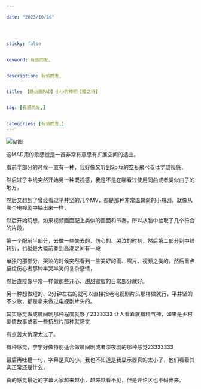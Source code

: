 ```yaml
---

date: "2023/10/16"




sticky: false


keyword: 有感而发,


description: 有感而发,


title: 【静止画MAD】小小的神明【樱之诗】


tag: [有感而发,]


categories: [有感而发,]
---
```

![贴图](https://cdn.donmai.us/sample/55/79/__hanako_blue_archive_drawn_by_eip_pepai__sample-5579a24527d81d29f8572f42c727c495.jpg)

这MAD用的歌感觉是一首非常有意思有扩展空间的选曲。

看前半部分的时候一直有一种，我好像又听到Spitz的空も飛べるはず既视感，

然后过了中线突然开始另一种既视感，我是不是在哪看过使用同曲或者类似曲子的地方，

然后又想到了曾经看过平井坚的几个MV，都是那种非常温馨向的小短剧，就像从哪个电视剧中抽出来一样，

然后开始幻想，如果视频画面配上类似的画面和节奏，所以从脑中抽取了几个符合的片段，

第一个配前半部分，去做一些失去的、伤心的、哭泣的时刻，然后第二部分到中线转折，也就是大概前奏到高潮之间有一段

单独的那部分，哭泣的时候突然看到一些美好的画、照片、视频之类的，然后重点描绘伤心者那种半哭半笑的复杂感情，

然后直接像平常一样做那些开心、甜甜蜜蜜的日常部分就好。

另一种想做短的、2分钟左右的就可以直接按老电视剧片头那样做就行，平井坚的不少歌，都是拿来做过电视剧片头的。

其实感觉做成晨间剧那种程度就够了2333333 让人看着就有精气神，如果是乡村爱情故事或者一些抗战片那种就感觉

有点苦大仇深太过了。

有种感觉，宁宁好像特别适合做晨间剧或者深夜剧的那种感觉23333333

最后再吐槽一句，字幕是真的小，我也不知道是我显示器真的太小了，他们看着其实正常还是什么，

真的感觉最近的字幕大家越来越小，越来越看不见，但是评论区也不码出来。